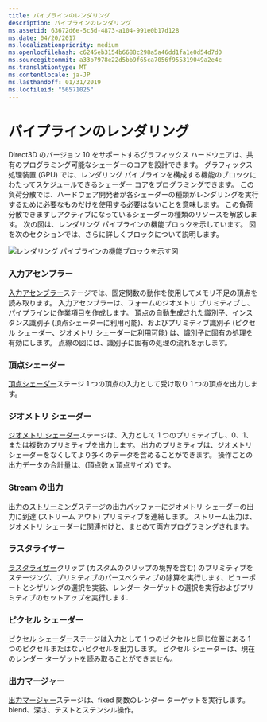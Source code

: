 ```yaml
---
title: パイプラインのレンダリング
description: パイプラインのレンダリング
ms.assetid: 63672d6e-5c5d-4873-a104-991e0b17d128
ms.date: 04/20/2017
ms.localizationpriority: medium
ms.openlocfilehash: c6245eb3154b6688c298a5a46dd1fa1e0d54d7d0
ms.sourcegitcommit: a33b7978e22d5bb9f65ca7056f955319049a2e4c
ms.translationtype: MT
ms.contentlocale: ja-JP
ms.lasthandoff: 01/31/2019
ms.locfileid: "56571025"
---
```

# <a name="rendering-pipeline"></a>パイプラインのレンダリング


Direct3D のバージョン 10 をサポートするグラフィックス ハードウェアは、共有のプログラミング可能なシェーダーのコアを設計できます。 グラフィックス処理装置 (GPU) では、レンダリング パイプラインを構成する機能のブロックにわたってスケジュールできるシェーダー コアをプログラミングできます。 この負荷分散では、ハードウェア開発者が各シェーダーの種類がレンダリングを実行するために必要なものだけを使用する必要はないことを意味します。 この負荷分散できますしアクティブになっているシェーダーの種類のリソースを解放します。 次の図は、レンダリング パイプラインの機能ブロックを示しています。 図を次のセクションでは、さらに詳しくブロックについて説明します。

![レンダリング パイプラインの機能ブロックを示す図](images/pipeline.png)

### <a name="span-idinputassemblerspanspan-idinputassemblerspan-input-assembler"></a><span id="input_assembler"></span><span id="INPUT_ASSEMBLER"></span> 入力アセンブラー

[入力アセンブラー](input-assembler-stage.md)ステージでは、固定関数の動作を使用してメモリ不足の頂点を読み取ります。 入力アセンブラーは、フォームのジオメトリ プリミティブし、パイプラインに作業項目を作成します。 頂点の自動生成された識別子、インスタンス識別子 (頂点シェーダーに利用可能)、およびプリミティブ識別子 (ピクセル シェーダー、ジオメトリ シェーダーに利用可能) は、識別子に固有の処理を有効にします。 点線の図には、識別子に固有の処理の流れを示します。

### <a name="span-idvertexshaderspanspan-idvertexshaderspan-vertex-shader"></a><span id="vertex_shader"></span><span id="VERTEX_SHADER"></span> 頂点シェーダー

[頂点シェーダー](vertex-shader-stage.md)ステージ 1 つの頂点の入力として受け取り 1 つの頂点を出力します。

### <a name="span-idgeometryshaderspanspan-idgeometryshaderspan-geometry-shader"></a><span id="geometry_shader"></span><span id="GEOMETRY_SHADER"></span> ジオメトリ シェーダー

[ジオメトリ シェーダー](geometry-shader-stage.md)ステージは、入力として 1 つのプリミティブし、0、1、または複数のプリミティブを出力します。 出力のプリミティブは、ジオメトリ シェーダーをなくしてより多くのデータを含めることができます。 操作ごとの出力データの合計量は、(頂点数 x 頂点サイズ) です。

### <a name="span-idstreamoutputspanspan-idstreamoutputspan-stream-output"></a><span id="stream_output"></span><span id="STREAM_OUTPUT"></span> Stream の出力

[出力のストリーミング](stream-output-stage.md)ステージの出力バッファーにジオメトリ シェーダーの出力に到達 (ストリーム アウト) プリミティブを連結します。 ストリーム出力は、ジオメトリ シェーダーに関連付けと、まとめて両方プログラミングされます。

### <a name="span-idrasterizerspanspan-idrasterizerspan-rasterizer"></a><span id="rasterizer"></span><span id="RASTERIZER"></span> ラスタライザー

[ラスタライザー](rasterizer-block.md)クリップ (カスタムのクリップの境界を含む) のプリミティブをステージング、プリミティブのパースペクティブの除算を実行します、ビューポートとシザリングの選択を実装、レンダー ターゲットの選択を実行およびプリミティブのセットアップを実行します.

### <a name="span-idpixelshaderspanspan-idpixelshaderspan-pixel-shader"></a><span id="pixel_shader"></span><span id="PIXEL_SHADER"></span> ピクセル シェーダー

[ピクセル シェーダー](pixel-shader-stage.md)ステージは入力として 1 つのピクセルと同じ位置にある 1 つのピクセルまたはないピクセルを出力します。 ピクセル シェーダーは、現在のレンダー ターゲットを読み取ることができません。

### <a name="span-idoutputmergerspanspan-idoutputmergerspan-output-merger"></a><span id="output_merger"></span><span id="OUTPUT_MERGER"></span> 出力マージャー

[出力マージャー](output-merger-stage.md)ステージは、fixed 関数のレンダー ターゲットを実行します。 blend、深さ、テストとステンシル操作。

 

 





